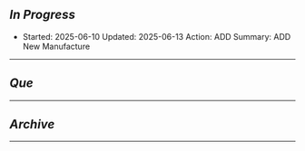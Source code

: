
## *In Progress*

- Started: 2025-06-10
  Updated: 2025-06-13
  Action: ADD
  Summary: ADD New Manufacture  

--------------------

## *Que*

-----------------------------------
## *Archive*

-----------------------------------
